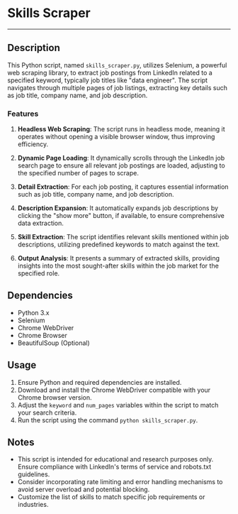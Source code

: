# Skills Scraper

---

## Description

This Python script, named `skills_scraper.py`, utilizes Selenium, a powerful web scraping library, to extract job postings from LinkedIn related to a specified keyword, typically job titles like "data engineer". The script navigates through multiple pages of job listings, extracting key details such as job title, company name, and job description. 

### Features

1. **Headless Web Scraping**: The script runs in headless mode, meaning it operates without opening a visible browser window, thus improving efficiency.

2. **Dynamic Page Loading**: It dynamically scrolls through the LinkedIn job search page to ensure all relevant job postings are loaded, adjusting to the specified number of pages to scrape.

3. **Detail Extraction**: For each job posting, it captures essential information such as job title, company name, and job description.

4. **Description Expansion**: It automatically expands job descriptions by clicking the "show more" button, if available, to ensure comprehensive data extraction.

5. **Skill Extraction**: The script identifies relevant skills mentioned within job descriptions, utilizing predefined keywords to match against the text.

6. **Output Analysis**: It presents a summary of extracted skills, providing insights into the most sought-after skills within the job market for the specified role.

## Dependencies

- Python 3.x
- Selenium
- Chrome WebDriver
- Chrome Browser
- BeautifulSoup (Optional)

## Usage

1. Ensure Python and required dependencies are installed.
2. Download and install the Chrome WebDriver compatible with your Chrome browser version.
3. Adjust the `keyword` and `num_pages` variables within the script to match your search criteria.
4. Run the script using the command `python skills_scraper.py`.

## Notes

- This script is intended for educational and research purposes only. Ensure compliance with LinkedIn's terms of service and robots.txt guidelines.
- Consider incorporating rate limiting and error handling mechanisms to avoid server overload and potential blocking.
- Customize the list of skills to match specific job requirements or industries.
